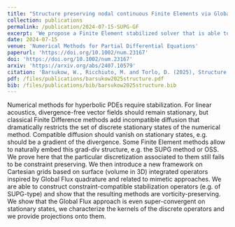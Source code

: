 ```yaml
---
title: "Structure preserving nodal continuous Finite Elements via Global Flux quadrature"
collection: publications
permalink: /publication/2024-07-15-SUPG-GF
excerpt: 'We propose a Finite Element stabilized solver that is able to preserve multi-dimensional equilibria (div-free) using the Global Flux quadrature.'
date: 2024-07-15
venue: 'Numerical Methods for Partial Differential Equations'
paperurl: 'https://doi.org/10.1002/num.23167'
doi: 'https://doi.org/10.1002/num.23167'
arxiv: 'https://arxiv.org/abs/2407.10579'
citation: 'Barsukow, W., Ricchiuto, M. and Torlo, D. (2025), Structure Preserving Nodal Continuous Finite Elements via Global Flux Quadrature. Numer Methods Partial Differential Eq., 41: e23167. https://doi.org/10.1002/num.23167.'
pdf: /files/publications/barsukow2025structure.pdf
bib: /files/publications/bib/barsukow2025structure.bib
---
```

Numerical methods for hyperbolic PDEs require stabilization. For linear acoustics, divergence-free vector fields should remain stationary, but classical Finite Difference methods add incompatible diffusion that dramatically restricts the set of discrete stationary states of the numerical method. Compatible diffusion should vanish on stationary states, e.g. should be a gradient of the divergence. Some Finite Element methods allow to naturally embed this grad-div structure, e.g. the SUPG method or OSS. We prove here that the particular discretization associated to them still fails to be constraint preserving. We then introduce a new framework on Cartesian grids based on surface (volume in 3D) integrated operators inspired by Global Flux quadrature and related to mimetic approaches. We are able to construct constraint-compatible stabilization operators (e.g. of SUPG-type) and show that the resulting methods are vorticity-preserving. We show that the Global Flux approach is even super-convergent on stationary states, we characterize the kernels of the discrete operators and we provide projections onto them.
